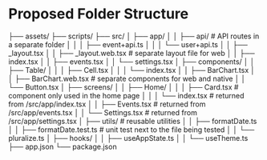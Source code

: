 # Proposed Folder Structure
├── assets/
├── scripts/
├── src/
│   ├── app/
│   │   ├── api/                    # API routes in a separate folder
│   │   │   ├── event+api.ts
│   │   │   └── user+api.ts
│   │   ├── _layout.tsx
│   │   ├── _layout.web.tsx         # separate layout file for web
│   │   ├── index.tsx
│   │   ├── events.tsx
│   │   └── settings.tsx
│   ├── components/
│   │   ├── Table/
│   │   │   ├── Cell.tsx
│   │   │   └── index.tsx
│   │   ├── BarChart.tsx
│   │   ├── BarChart.web.tsx        # separate components for web and native
│   │   └── Button.tsx
│   ├── screens/
│   │   ├── Home/
│   │   │   ├── Card.tsx            # component only used in the home page
│   │   │   └── index.tsx           # returned from /src/app/index.tsx
│   │   ├── Events.tsx              # returned from /src/app/events.tsx
│   │   └── Settings.tsx            # returned from /src/app/settings.tsx
│   ├── utils/                      # reusable utilities
│   │   ├── formatDate.ts
│   │   ├── formatDate.test.ts      # unit test next to the file being tested
│   │   └── pluralize.ts
│   ├── hooks/
│   │   ├── useAppState.ts
│   │   └── useTheme.ts
├── app.json
└── package.json

